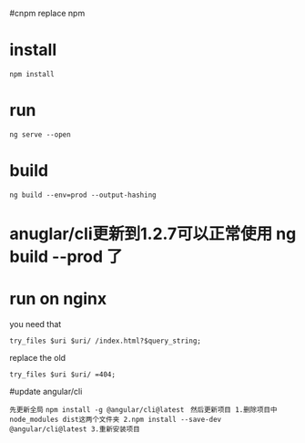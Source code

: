 #cnpm replace npm

# install
`npm install`

# run
`ng serve --open`

# build
`ng build --env=prod --output-hashing`
# anuglar/cli更新到1.2.7可以正常使用 ng build --prod 了

# run on nginx

you need that

` try_files $uri $uri/ /index.html?$query_string; `

replace the old

` try_files $uri $uri/ =404; `

#update angular/cli

` 先更新全局 `
` npm install -g @angular/cli@latest `
` 然后更新项目 1.删除项目中node_modules dist这两个文件夹 2.npm install --save-dev @angular/cli@latest 3.重新安装项目`